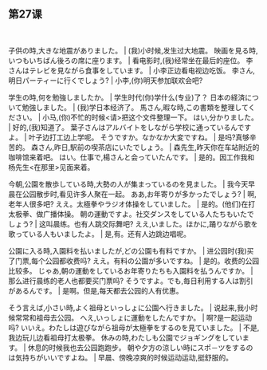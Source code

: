 ## 第27课
 


子供の時,大きな地震がありました。  |  (我)小时候,发生过大地震。
映画を見る時,いつもいちばん後ろの席に座ります。  |  看电影时,(我)经常坐在最后的座位。
李さんはテレビを見ながら食事をしています。  |  小李正边看电视边吃饭。
李さん,明日パーティーに行くでしょう?  |  小李,(你)明天参加联欢会吧?


学生の時,何を勉強しましたか。  |  学生时代(你)学什么(专业)了？
日本の経済について勉強しました。  |  (我)学日本经济了。
馬さん,暇な時,この書類を整理してください。  |  小马,(你)不忙的时候<请>把这个文件整理一下。
はい,分かりました。  |  好的,(我)知道了。
葉子さんはアルバイトをしながら学校に通っているんですよ。  |  叶子边打工边上学呢。
そうですか。なかなか大変ですね。  |  是吗?真够辛苦的。
森さん,昨日,駅前の喫茶店にいたでしょう。  |  森先生,昨天你在车站附近的咖啡馆来着吧。
はい。仕事で,楊さんと会っていたんです。  |  是的。因工作我和杨先生<在那里>见面来着。


今朝,公園を散歩している時,大勢の人が集まっているのを見ました。  |  我今天早晨在公园散步时,看见许多人聚在一起。
ああ,お年寄りが多かったでしょう?  |  啊,老年人很多吧?
ええ。太極拳やラジオ体操をしていました。  |  是的。(他们)在打太极拳、做广播体操。
朝の運動ですよ。社交ダンスをしている人たちもいたでしょう?  |  这叫晨练。也有人跳交际舞吧?
ええ,いました。ほかに,踊りながら歌を歌っている人もいましたよ。  |  是,有。还有人边跳边唱呢。


公園に入る時,入園料を払いましたが,どの公園も有料ですか。  |  进公园时(我)买了门票,每个公园都收费吗?
ええ。有料の公園が多いですね。  |  是的。收费的公园比较多。
じゃあ,朝の運動をしているお年寄りたちも入園料を払うんですか。  |  那么进行晨练的老人也都要买门票吗?
そうですよ。でも,毎日利用する人は割引があるんです。  |  是啊。但是,每天都去公园的人有优惠。


そう言えば,小さい時,よく祖母といっしょに公園へ行きました。  |  说起来,我小时候常常和祖母去公园。
へえ,いっしょに運動をしたんですか。  |  啊?是一起运动吗?
いいえ。わたしは遊びながら祖母が太極拳をするのを見ていました。  |  不是,我边玩儿边看祖母打太极拳。
休みの時,わたしも公園でジョギングをしています。  |  休息的时候我也去公园跑跑步。
朝や夕方の涼しい時にスポ－ツをするのは気持ちがいいですよね。  |  早晨、傍晚凉爽的时候运动运动,挺舒服的。